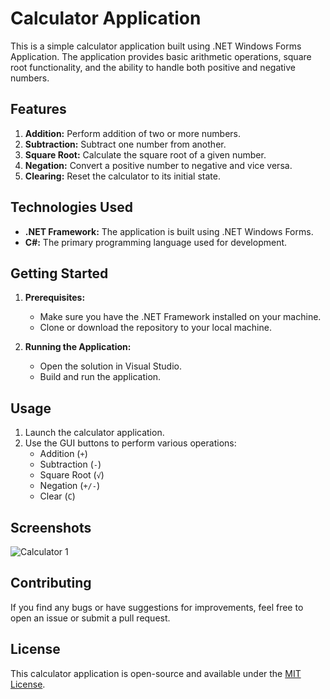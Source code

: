 # Calculator Application

This is a simple calculator application built using .NET Windows Forms Application. The application provides basic arithmetic operations, square root functionality, and the ability to handle both positive and negative numbers.

## Features

1. **Addition:** Perform addition of two or more numbers.
2. **Subtraction:** Subtract one number from another.
3. **Square Root:** Calculate the square root of a given number.
4. **Negation:** Convert a positive number to negative and vice versa.
5. **Clearing:** Reset the calculator to its initial state.

## Technologies Used

- **.NET Framework:** The application is built using .NET Windows Forms.
- **C#:** The primary programming language used for development.

## Getting Started

1. **Prerequisites:**
   - Make sure you have the .NET Framework installed on your machine.
   - Clone or download the repository to your local machine.

2. **Running the Application:**
   - Open the solution in Visual Studio.
   - Build and run the application.

## Usage

1. Launch the calculator application.
2. Use the GUI buttons to perform various operations:
   - Addition (`+`)
   - Subtraction (`-`)
   - Square Root (`√`)
   - Negation (`+/-`)
   - Clear (`C`)

## Screenshots
![Calculator 1](./images/Calculator1.png)




## Contributing

If you find any bugs or have suggestions for improvements, feel free to open an issue or submit a pull request.

## License

This calculator application is open-source and available under the [MIT License](LICENSE).
